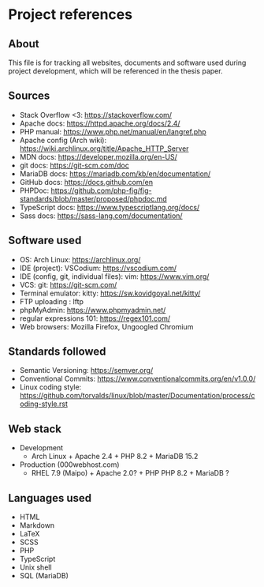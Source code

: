# Project references


## About

This file is for tracking all websites, documents and software used during  
project development, which will be referenced in the thesis paper.


## Sources

- Stack Overflow <3: https://stackoverflow.com/
- Apache docs: https://httpd.apache.org/docs/2.4/
- PHP manual: https://www.php.net/manual/en/langref.php
- Apache config (Arch wiki): https://wiki.archlinux.org/title/Apache_HTTP_Server
- MDN docs: https://developer.mozilla.org/en-US/
- git docs: https://git-scm.com/doc
- MariaDB docs: https://mariadb.com/kb/en/documentation/
- GitHub docs: https://docs.github.com/en
- PHPDoc: https://github.com/php-fig/fig-standards/blob/master/proposed/phpdoc.md
- TypeScript docs: https://www.typescriptlang.org/docs/
- Sass docs: https://sass-lang.com/documentation/


## Software used

- OS: Arch Linux: https://archlinux.org/
- IDE (project): VSCodium: https://vscodium.com/
- IDE (config, git, individual files): vim: https://www.vim.org/
- VCS: git: https://git-scm.com/
- Terminal emulator: kitty: https://sw.kovidgoyal.net/kitty/
- FTP uploading : lftp
- phpMyAdmin: https://www.phpmyadmin.net/
- regular expressions 101: https://regex101.com/
- Web browsers: Mozilla Firefox, Ungoogled Chromium


## Standards followed

- Semantic Versioning: https://semver.org/
- Conventional Commits: https://www.conventionalcommits.org/en/v1.0.0/
- Linux coding style: https://github.com/torvalds/linux/blob/master/Documentation/process/coding-style.rst


## Web stack

- Development
    - Arch Linux + Apache 2.4 + PHP 8.2 + MariaDB 15.2
- Production (000webhost.com)
    - RHEL 7.9 (Maipo) + Apache 2.0? + PHP PHP 8.2 + MariaDB ?


## Languages used

- HTML
- Markdown
- LaTeX
- SCSS
- PHP
- TypeScript
- Unix shell
- SQL (MariaDB)
